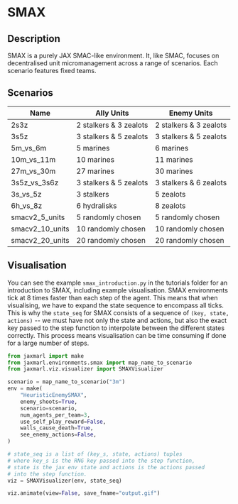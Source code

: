 # SMAX
## Description
SMAX is a purely JAX SMAC-like environment. It, like SMAC, focuses on decentralised unit micromanagement across a range of scenarios. Each scenario features fixed teams. 

## Scenarios

| Name         | Ally Units             | Enemy Units            |
|--------------|------------------------|------------------------|
| 2s3z         | 2 stalkers & 3 zealots | 2 stalkers & 3 zealots |
| 3s5z         | 3 stalkers & 5 zealots | 3 stalkers & 5 zealots |
| 5m_vs_6m     | 5 marines              | 6 marines              |
| 10m_vs_11m   | 10 marines             | 11 marines             |
| 27m_vs_30m   | 27 marines             | 30 marines             |
| 3s5z_vs_3s6z | 3 stalkers & 5 zealots | 3 stalkers & 6 zealots |
| 3s_vs_5z     | 3 stalkers             | 5 zealots              |
| 6h_vs_8z     | 6 hydralisks           | 8 zealots              |
| smacv2_5_units | 5 randomly chosen    | 5 randomly chosen      |
| smacv2_10_units | 10 randomly chosen  | 10 randomly chosen     |
| smacv2_20_units | 20 randomly chosen  | 20 randomly chosen     |

## Visualisation
You can see the example `smax_introduction.py` in the tutorials folder for an introduction to SMAX, including example visualisation. SMAX environments tick at 8 times faster than each step of the agent. This means that when visualising, we have to expand the state sequence to encompass all ticks. This is why the `state_seq` for SMAX consists of a sequence of `(key, state, actions)` -- we must have not only the state and actions, but also the exact key passed to the step function to interpolate between the different states correctly. This process means visualisation can be time consuming if done for a large number of steps.

```python
from jaxmarl import make
from jaxmarl.environments.smax import map_name_to_scenario
from jaxmarl.viz.visualizer import SMAXVisualizer

scenario = map_name_to_scenario("3m")
env = make(
    "HeuristicEnemySMAX",
    enemy_shoots=True,
    scenario=scenario,
    num_agents_per_team=3,
    use_self_play_reward=False,
    walls_cause_death=True,
    see_enemy_actions=False,
)

# state_seq is a list of (key_s, state, actions) tuples
# where key_s is the RNG key passed into the step function,
# state is the jax env state and actions is the actions passed
# into the step function.
viz = SMAXVisualizer(env, state_seq)

viz.animate(view=False, save_fname="output.gif")
```
